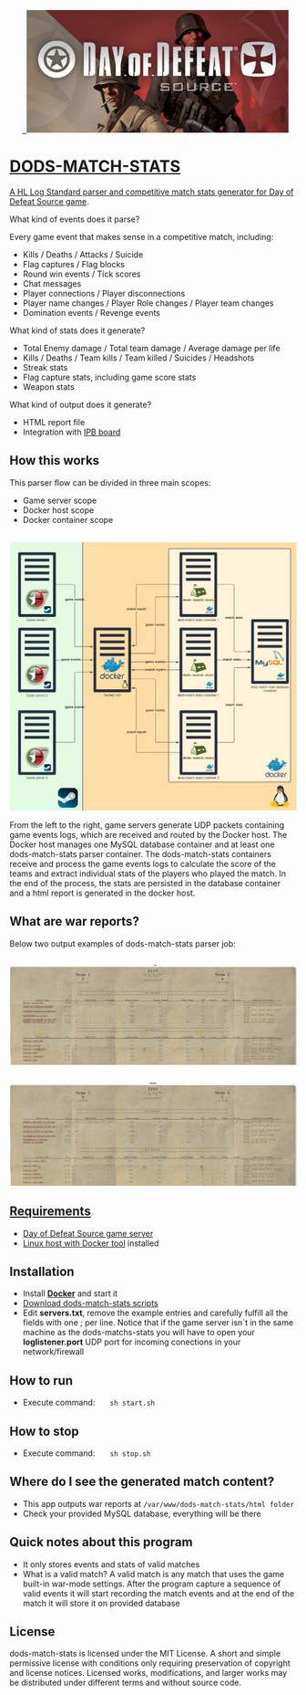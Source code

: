 <p align="center">
  <a href="https://store.steampowered.com/app/300/Day_of_Defeat_Source/">
  <img src="/assets/banner.jpg">
</p>

# DODS-MATCH-STATS
  A HL Log Standard parser and competitive match stats generator for [Day of Defeat Source game](https://store.steampowered.com/app/300/Day_of_Defeat_Source/).

  What kind of events does it parse?

  Every game event that makes sense in a competitive match, including:

  - Kills / Deaths / Attacks / Suicide
  - Flag captures / Flag blocks
  - Round win events / Tick scores
  - Chat messages
  - Player connections / Player disconnections 
  - Player name changes / Player Role changes / Player team changes 
  - Domination events / Revenge events

  What kind of stats does it generate?

  - Total Enemy damage / Total team damage / Average damage per life
  - Kills / Deaths / Team kills / Team killed / Suicides / Headshots
  - Streak stats
  - Flag capture stats, including game score stats
  - Weapon stats

  What kind of output does it generate?
  - HTML report file
  - Integration with [IPB board](https://invisioncommunity.com/files/)
  
## How this works
  This parser flow can be divided in three main scopes: 
  - Game server scope
  - Docker host scope
  - Docker container scope

<p align="center">
  <img src="/assets/flowchart.jpg">
  <figcaption>From the left to the right, game servers generate UDP packets containing game events logs, which are received and routed by the Docker host. The Docker host manages one MySQL database container and at least one dods-match-stats parser container. The dods-match-stats containers receive and process the game events logs to calculate the score of the teams and extract individual stats of the players who played the match. In the end of the process, the stats are persisted in the database container and a html report is generated in the docker host.</figcaption>
</p>

## What are war reports?
  Below two output examples of dods-match-stats parser job:

<p align="center">
  <a href="https://htmlpreview.github.io/?https://github.com/evandrosouza89/dods-match-stats/blob/master/assets/demo1.html">
  <img src="/assets/demo1.jpg">
</p>
  
  <p align="center">
  <a href="https://htmlpreview.github.io/?https://github.com/evandrosouza89/dods-match-stats/blob/master/assets/demo2.html">
  <img src="/assets/demo2.jpg">
</p>

## Requirements
  - Day of Defeat Source game server
  - Linux host with [Docker tool](https://www.docker.com/) installed
    
## Installation
  - Install [**Docker**](https://www.docker.com/) and start it
  - [Download dods-match-stats scripts](https://github.com/evandrosouza89/dods-match-stats/raw/f5e00c622c2a5f583655637a2b38311a34d9c38a/assets/dods-match-stats.v1.0.zip)
  - Edit **servers.txt**, remove the example entries and carefully fulfill all the fields with one <game server ip>;<desired dods-match-stats port> per line. Notice that if the game server isn`t in the same machine as the dods-matchs-stats you will have to open your **loglistener.port** UDP port for incoming conections in your network/firewall
  
## How to run
  - Execute command:
  ```
  sh start.sh
  ```
 
## How to stop
  - Execute command:
  ```
  sh stop.sh
  ``` 
 
## Where do I see the generated match content?
  - This app outputs war reports at ```/var/www/dods-match-stats/html folder```
  - Check your provided MySQL database, everything will be there
 
## Quick notes about this program
  - It only stores events and stats of valid matches
   
  - What is a valid match? A valid match is any match that uses the game built-in war-mode settings. After the program capture a sequence of valid events it will start recording the match events and at the end of the match it will store it on provided database
    
## License
  dods-match-stats is licensed under the MIT License. A short and simple permissive license with conditions only requiring preservation of copyright and license notices. Licensed works, modifications, and larger works may be distributed under different terms and without source code.
